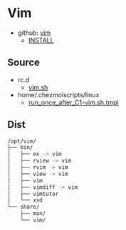 # Vim

- github: [vim](https://github.com/vim/vim.git)
  - [INSTALL](https://github.com/vim/vim/blob/master/src/INSTALL)

## Source

- rc.d
  - [vim.sh](../rc.d/vim.sh)
- home/.chezmoiscripts/linux
  - [run_once_after_C1-vim.sh.tmpl](../home/.chezmoiscripts/linux/run_once_after_C1-vim.sh.tmpl)

## Dist

```bash
/opt/vim/
├── bin/
│   ├── ex -> vim
│   ├── rview -> vim
│   ├── rvim -> vim
│   ├── view -> vim
│   ├── vim
│   ├── vimdiff -> vim
│   ├── vimtutor
│   └── xxd
└── share/
    ├── man/
    └── vim/
```

